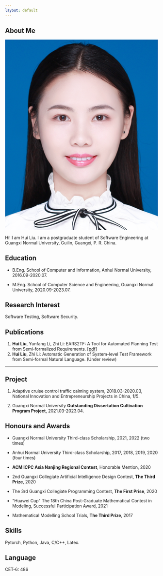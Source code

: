 ```yaml
---
layout: default
---
```


## About Me

<img class="profile-picture" src="photolh.png">

Hi! I am Hui Liu. I am a postgraduate student of Software Engineering at Guangxi Normal University, Guilin, Guangxi, P. R. China.

## Education

* B.Eng. School of Computer and Information, Anhui Normal University, 2016.09-2020.07.

* M.Eng. School of Computer Science and Engineering, Guangxi Normal University, 2020.09-2023.07.

## Research Interest

Software Testing, Software Security.

## Publications

1. **Hui Liu**, Yunfang Li, Zhi Li: EARS2TF: A Tool for Automated Planning Test from Semi-formalized Requirements. \[[pdf](https://ksiresearch.org/seke/seke22paper/paper179.pdf)\]
2. **Hui Liu**, Zhi Li: Automatic Generation of System-level Test Framework from Semi-formal Natural Language. (Under review)

---
## Project

1. Adaptive cruise control traffic calming system, 2018.03-2020.03, National Innovation and Entrepreneurship Projects in China, **1**/5.

2. Guangxi Normal University **Outstanding Dissertation Cultivation Program Project**, 2021.03-2023.04.

## Honours and Awards

* Guangxi Normal University Third-class Scholarship, 2021, 2022 (two times)

* Anhui Normal University Third-class Scholarship, 2017, 2018, 2019, 2020 (four times)

* **ACM ICPC Asia Nanjing Regional Contest**, Honorable Mention, 2020

* 2nd Guangxi Collegiate Artificial Intelligence Design Contest, **The Third Prize**, 2020

* The 3rd Guangxi Collegiate Programming Contest, **The First Prise**, 2020

* "Huawei Cup" The 18th China Post-Graduate Mathematical Contest in Modeling, Successful Participation Award, 2021

* Mathematical Modelling School Trials,  **The Third Prize**, 2017

## Skills

Pytorch, Python, Java, C/C++, Latex.

## Language

CET-6: 486
